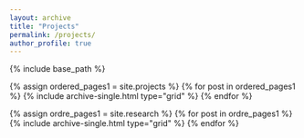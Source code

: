 ```yaml
---
layout: archive
title: "Projects"
permalink: /projects/
author_profile: true
---
```


{% include base_path %}

{% assign ordered_pages1 = site.projects %}
{% for post in ordered_pages1 %} {% include archive-single.html type="grid" %} {% endfor %}

{% assign ordre_pages1 = site.research %}
{% for post in ordre_pages1 %} {% include archive-single.html type="grid" %} {% endfor %}